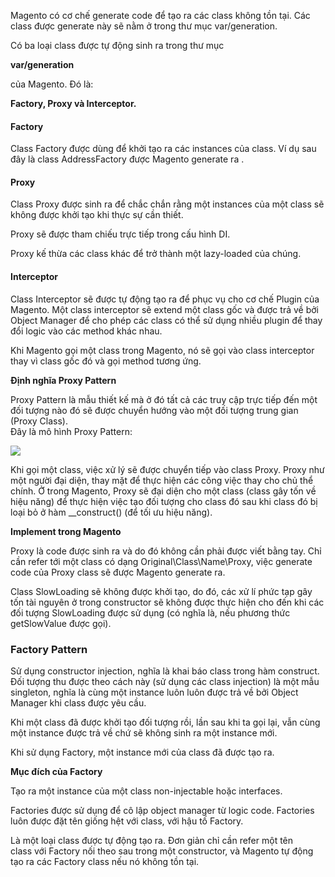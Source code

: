 Magento có cơ chế generate code để tạo ra các class không tồn tại. Các class được generate này sẽ nằm ở trong thư mục var/generation.

Có ba loại class được tự động sinh ra trong thư mục

**var/generation**

của Magento. Đó là:

**Factory, Proxy và Interceptor.**

#### Factory

Class Factory được dùng để khởi tạo ra các instances của class. Ví dụ sau đây là class AddressFactory được Magento generate ra .

#### Proxy

Class Proxy được sinh ra để chắc chắn rằng một instances của một class sẽ không được khởi tạo khi thực sự cần thiết.

Proxy sẽ được tham chiếu trực tiếp trong cấu hình DI.

Proxy kế thừa các class khác để trở thành một lazy-loaded của chúng.

#### Interceptor

Class Interceptor sẽ được tự động tạo ra để phục vụ cho cơ chế Plugin của Magento. Một class interceptor sẽ extend một class gốc và được trả về bởi Object Manager để cho phép các class có thể sử dụng nhiều plugin để thay đổi logic vào các method khác nhau.

Khi Magento gọi một class trong Magento, nó sẽ gọi vào class interceptor thay vì class gốc đó và gọi method tương ứng.

**Định nghĩa Proxy Pattern**

Proxy Pattern là mẫu thiết kế mà ở đó tất cả các truy cập trực tiếp đến một đối tượng nào đó sẽ được chuyển hướng vào một đối tượng trung gian \(Proxy Class\).  
 Đây là mô hình Proxy Pattern:

![](https://edenduong.com/wp-content/uploads/2016/10/400px-Proxy_pattern_diagram-300x167.png)

Khi gọi một class, việc xử lý sẽ được chuyển tiếp vào class Proxy. Proxy như một người đại diện, thay mặt để thực hiện các công việc thay cho chủ thể chính. Ở trong Magento, Proxy sẽ đại diện cho một class \(class gây tốn về hiệu năng\) để thực hiện việc tạo đối tượng cho class đó sau khi class đó bị loại bỏ ở hàm \_\_construct\(\) \(để tối ưu hiệu năng\).

**Implement trong Magento**

Proxy là code được sinh ra và do đó không cần phải được viết bằng tay. Chỉ cần refer tới một class có dạng Original\Class\Name\Proxy, việc generate code của Proxy class sẽ được Magento generate ra.

Class SlowLoading sẽ không được khởi tạo, do đó, các xử lí phức tạp gây tốn tài nguyên ở trong constructor sẽ không được thực hiện cho đến khi các đối tượng SlowLoading được sử dụng \(có nghĩa là, nếu phương thức getSlowValue được gọi\).

### Factory Pattern

Sử dụng constructor injection, nghĩa là khai báo class trong hàm construct. Đối tượng thu được theo cách này \(sử dụng các class injection\) là một mẫu singleton, nghĩa là cùng một instance luôn luôn được trả về bởi Object Manager khi class được yêu cầu.

Khi một class đã được khởi tạo đối tượng rồi, lần sau khi ta gọi lại, vẫn cùng một instance được trả về chứ sẽ không sinh ra một instance mới.

Khi sử dụng Factory, một instance mới của class đã được tạo ra.

**Mục đích của Factory**

Tạo ra một instance của một class non-injectable hoặc interfaces.

Factories được sử dụng để cô lập object manager từ logic code. Factories luôn được đặt tên giống hệt với class, với hậu tố Factory.

Là một loại class được tự động tạo ra. Đơn giản chỉ cần refer một tên class với Factory nối theo sau trong một constructor, và Magento tự động tạo ra các Factory class nếu nó không tồn tại.




